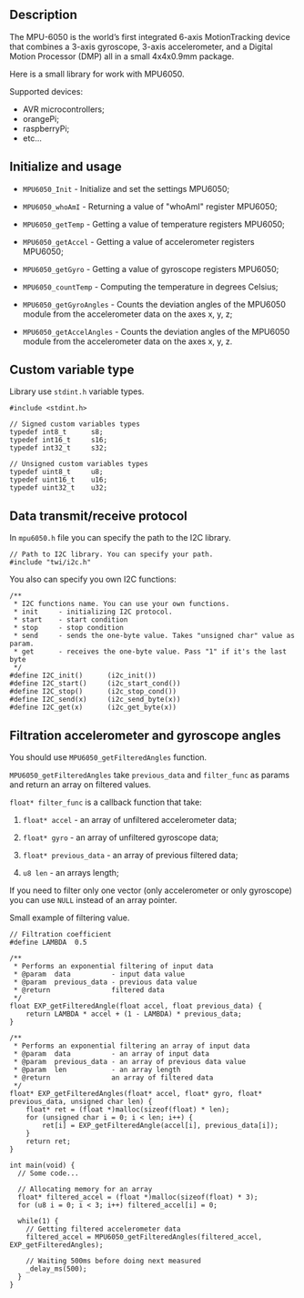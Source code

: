 Description
------------

The MPU-6050 is the world’s first integrated 6-axis MotionTracking device that combines a 3-axis gyroscope, 3-axis accelerometer, and a Digital Motion Processor (DMP) all in a small 4x4x0.9mm package.

Here is a small library for work with MPU6050.

Supported devices:
-   AVR microcontrollers;
-   orangePi;
-   raspberryPi;
-   etc...


Initialize and usage
--------------------

- `MPU6050_Init` - Initialize and set the settings MPU6050;

- `MPU6050_whoAmI` - Returning a value of "whoAmI" register MPU6050;

- `MPU6050_getTemp` - Getting a value of temperature registers MPU6050;

- `MPU6050_getAccel` - Getting a value of accelerometer registers MPU6050;

- `MPU6050_getGyro` - Getting a value of gyroscope registers MPU6050;

- `MPU6050_countTemp` - Computing the temperature in degrees Celsius;

- `MPU6050_getGyroAngles` - Counts the deviation angles of the MPU6050 module from the accelerometer data on the axes x, y, z;

- `MPU6050_getAccelAngles` - Counts the deviation angles of the MPU6050 module from the accelerometer data on the axes x, y, z.


Custom variable type
--------------------

Library use `stdint.h` variable types.

```
#include <stdint.h>

// Signed custom variables types
typedef int8_t      s8;
typedef int16_t     s16;
typedef int32_t     s32;

// Unsigned custom variables types
typedef uint8_t     u8;
typedef uint16_t    u16;
typedef uint32_t    u32;
```


Data transmit/receive protocol
------------------------------

In `mpu6050.h` file you can specify the path to the I2C library.

```
// Path to I2C library. You can specify your path.
#include "twi/i2c.h"
```

You also can specify you own I2C functions:

```
/**
 * I2C functions name. You can use your own functions.
 * init     - initializing I2C protocol.
 * start    - start condition
 * stop     - stop condition
 * send     - sends the one-byte value. Takes "unsigned char" value as param.
 * get      - receives the one-byte value. Pass "1" if it's the last byte
 */
#define I2C_init()      (i2c_init())
#define I2C_start()     (i2c_start_cond())
#define I2C_stop()      (i2c_stop_cond())
#define I2C_send(x)     (i2c_send_byte(x))
#define I2C_get(x)      (i2c_get_byte(x))
```


Filtration accelerometer and gyroscope angles
---------------------------------------------

You should use `MPU6050_getFilteredAngles` function.

`MPU6050_getFilteredAngles` take `previous_data` and `filter_func` as params and return an array on filtered values.

`float* filter_func` is a callback function that take:

1) `float* accel` - an array of unfiltered accelerometer data;

2) `float* gyro` - an array of unfiltered gyroscope data;

3) `float* previous_data` - an array of previous filtered data;

4) `u8 len` - an arrays length;

If you need to filter only one vector (only accelerometer or only gyroscope) you can use `NULL` instead of an array pointer.

Small example of filtering value.

```
// Filtration coefficient
#define LAMBDA  0.5

/**
 * Performs an exponential filtering of input data
 * @param  data          - input data value
 * @param  previous_data - previous data value
 * @return               filtered data
 */
float EXP_getFilteredAngle(float accel, float previous_data) {
    return LAMBDA * accel + (1 - LAMBDA) * previous_data;
}

/**
 * Performs an exponential filtering an array of input data
 * @param  data          - an array of input data
 * @param  previous_data - an array of previous data value
 * @param  len           - an array length
 * @return               an array of filtered data
 */
float* EXP_getFilteredAngles(float* accel, float* gyro, float* previous_data, unsigned char len) {
    float* ret = (float *)malloc(sizeof(float) * len);
    for (unsigned char i = 0; i < len; i++) {
        ret[i] = EXP_getFilteredAngle(accel[i], previous_data[i]);
    }
    return ret;
}

int main(void) {
  // Some code...

  // Allocating memory for an array
  float* filtered_accel = (float *)malloc(sizeof(float) * 3);
  for (u8 i = 0; i < 3; i++) filtered_accel[i] = 0;

  while(1) {
    // Getting filtered accelerometer data
    filtered_accel = MPU6050_getFilteredAngles(filtered_accel, EXP_getFilteredAngles);

    // Waiting 500ms before doing next measured
    _delay_ms(500);
  }
}
```
